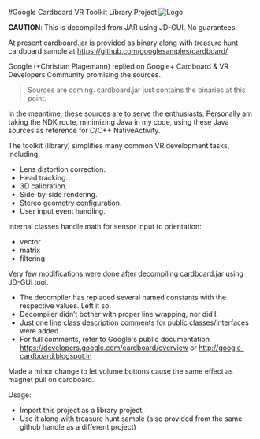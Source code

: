 ﻿#Google Cardboard VR Toolkit Library Project
![Logo](http://4.bp.blogspot.com/-t5AJlgc9HEQ/VJuNIhbXM2I/AAAAAAAAA18/AJyvtqk7NeY/s1600/cardboadbg.jpg "Cardboard Home")

**CAUTION**: This is decompiled from JAR using JD-GUI. No guarantees.  

At present cardboard.jar is provided as binary along with treasure hunt cardboard sample at https://github.com/googlesamples/cardboard/

Google (+Christian Plagemann) replied on Google+ Cardboard & VR Developers Community promising the sources.
> Sources are coming. cardboard.jar just contains the binaries at this point. 

In the meantime, these sources are to serve the enthusiasts. Personally am taking the NDK route, minimizing Java in my code, using these Java sources as reference for C/C++ NativeActivity. 

The toolkit (library) simplifies many common VR development tasks, including:
* Lens distortion correction.
* Head tracking.
* 3D calibration.
* Side-by-side rendering.
* Stereo geometry configuration.
* User input event handling.

Internal classes handle math for sensor input to orientation: 
* vector
* matrix
* filtering

Very few modifications were done after decompiling cardboard.jar using JD-GUI tool. 
* The decompiler has replaced several named constants with the respective values. Left it so. 
* Decompiler didn’t bother with proper line wrapping, nor did I.
* Just one line class description comments for public classes/interfaces were added. 
* For full comments, refer to Google's public documentation https://developers.google.com/cardboard/overview or http://google-cardboard.blogspot.in

Made a minor change to let volume buttons cause the same effect as magnet pull on cardboard.

Usage:
* Import this project as a library project. 
* Use it along with treasure hunt sample (also provided from the same github handle as a different project)
